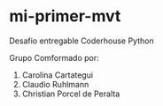 # mi-primer-mvt
Desafio entregable Coderhouse Python

Grupo Comformado por:
1) Carolina Cartategui
2) Claudio Ruhlmann
3) Christian Porcel de Peralta